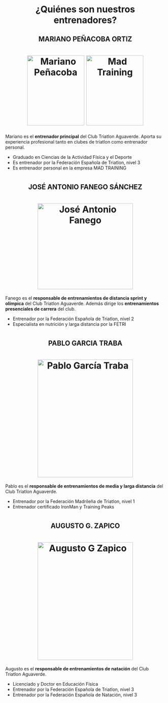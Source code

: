 <h1 align="center"> ¿Quiénes son nuestros entrenadores? </h1>
<h2 align="center">
  MARIANO PEÑACOBA ORTIZ
</h2>


<h1 align="center">
<img src="../src/assets/images/penacoba.jpg"  title="Mariano Peñacoba" width="180" height="220">
<img src="../src/assets/images/madtraining.jpg"  title="Mad Training" width="180" height="220">
</h1>

Mariano es el **entrenador principal** del Club Triatlon Aguaverde. Aporta su experiencia profesional tanto en clubes de triatlon como entrenador personal.

* Graduado en Ciencias de la Actividad Física y el Deporte
* Es entrenador por la Federación Española de Triatlon, nivel 3
* Es entrenador personal en la empresa MAD TRAINING

<h1> </h1>
<h2 align="center">
  JOSÉ ANTONIO FANEGO SÁNCHEZ
</h2>
 <h1 align="center">
<img src="../src/assets/images/fanego.jpg"  title="José Antonio Fanego" width="300" height="270">
</h1>

Fanego es el **responsable de entrenamientos de distancia sprint y olímpica** del Club Triatlon Aguaverde. Además dirige los **entrenamientos presenciales de carrera** del club.

*	Entrenador por la Federación Española de Triatlon, nivel 2
*  Especialista en nutrición y larga distancia por la FETRI

<h1> </h1>
<h2 align="center">
PABLO GARCIA TRABA
</h2>
 <h1 align="center">
<img src="../src/assets/images/loko.jpg"  title="Pablo García Traba" width="300" height="370">
	</h1>

Pablo es el **responsable de entrenamientos de media y larga distancia** del Club Triatlon Aguaverde.

* Entrenador por la Federación Madrileña de Triatlon, nivel 1
* Entrenador certificado IronMan y Training Peaks

<h1> </h1>
<h2 align="center">
AUGUSTO G. ZAPICO
</h2>
 <h1 align="center">
<img src="../src/assets/images/zapico.jpg"  title="Augusto G Zapico" width="300" height="370">
	</h1>

Augusto es el **responsable de entrenamientos de natación** del Club Triatlon Aguaverde.

* Licenciado y Doctor en Educación Física
* Entrenador por la Federación Española de Triatlon, nivel 3
* Entrenador por la Federación Española de Natación, nivel 3


